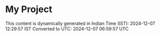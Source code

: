 # My Project

This content is dynamically generated in Indian Time (IST): 2024-12-07 12:29:57 IST
Converted to UTC: 2024-12-07 06:59:57 UTC
